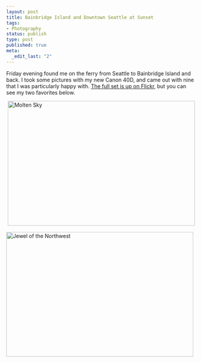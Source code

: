 ```yaml
--- 
layout: post
title: Bainbridge Island and Downtown Seattle at Sunset
tags: 
- Photography
status: publish
type: post
published: true
meta: 
  _edit_last: "2"
---
```

Friday evening found me on the ferry from Seattle to Bainbridge Island and back. I took some pictures with my new Canon 40D, and came out with nine that I was particularly happy with. <a href="http://www.flickr.com/photos/aaronbrethorst/sets/72157605547101628/">The full set is up on Flickr</a>, but you can see my two favorites below.

 <a title="Molten Sky by aaronbrethorst, on Flickr" href="http://www.flickr.com/photos/aaronbrethorst/2569020801/"><img src="http://farm4.static.flickr.com/3113/2569020801_87de16dbc3.jpg" alt="Molten Sky" width="500" height="333" /></a>

<a title="Jewel of the Northwest by aaronbrethorst, on Flickr" href="http://www.flickr.com/photos/aaronbrethorst/2569838170/"><img src="http://farm4.static.flickr.com/3186/2569838170_959e8c7bf9.jpg" alt="Jewel of the Northwest" width="500" height="333" /></a>
